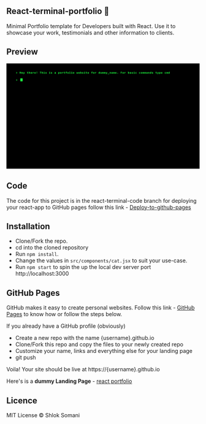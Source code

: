 ## React-terminal-portfolio  :tada:

Minimal Portfolio template for Developers built with React. Use it to showcase your work, testimonials and other information to clients.

## Preview

![](react-terminal.gif)

## Code

The code for this project is in the react-terminal-code branch for deploying your react-app to GitHub pages follow this link - [Deploy-to-github-pages](https://reactgo.com/deploy-react-app-github-pages/)

## Installation

- Clone/Fork the repo.
- cd into the cloned repository
- Run `npm install`.
- Change the values in `src/components/cat.jsx` to suit your use-case.
- Run `npm start` to spin the up the local dev server port http://localhost:3000

## GitHub Pages

GitHub makes it easy to create personal websites. Follow this link - [GitHub Pages](https://pages.github.com/) to know how or follow the steps below.

If you already have a GitHub profile (obviously)

- Create a new repo with the name {username}.github.io
- Clone/Fork this repo and copy the files to your newly created repo
- Customize your name, links and everything else for your landing page
- git push

Voila! Your site should be live at https://{username}.github.io

Here's is a **dummy Landing Page** - [react portfolio](https://shloksomani.github.io/react-terminal-portfolio/)

## Licence

MIT License © Shlok Somani
